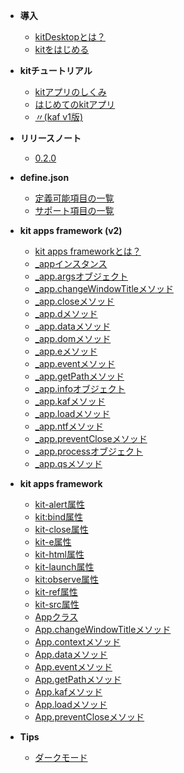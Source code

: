 - **導入**
  - [kitDesktopとは？](/)
  - [kitをはじめる](/START)

- **kitチュートリアル**
  - [kitアプリのしくみ](/HOW)
  - [はじめてのkitアプリ](/FIRSTAPP)
  - [〃(kaf v1版)](/FIRSTAPPv1)

- **リリースノート**
  - [0.2.0](/0.2.0)

- **define.json**
  - [定義可能項目の一覧](/DEF)
  - [サポート項目の一覧](/DEFS)

- **kit apps framework (v2)**
  - [kit apps frameworkとは？](/kaf)
  - [_appインスタンス](/_app)
  - [_app.argsオブジェクト](/_app.args)
  - [_app.changeWindowTitleメソッド](/_app.changeWindowTitle)
  - [_app.closeメソッド](/_app.close)
  - [_app.dメソッド](/_app.d)
  - [_app.dataメソッド](/_app.data)
  - [_app.domメソッド](/_app.dom)
  - [_app.eメソッド](/_app.e)
  - [_app.eventメソッド](/_app.event)
  - [_app.getPathメソッド](/_app.getPath)
  - [_app.infoオブジェクト](/_app.info)
  - [_app.kafメソッド](/_app.kaf)
  - [_app.loadメソッド](/_app.load)
  - [_app.ntfメソッド](/_app.ntf)
  - [_app.preventCloseメソッド](/_app.preventClose)
  - [_app.processオブジェクト](/_app.process)
  - [_app.qsメソッド](/_app.qs)
  
- **kit apps framework**
  - [kit-alert属性](/kit-alert)
  - [kit:bind属性](/kit-bind)
  - [kit-close属性](/kit-close)
  - [kit-e属性](/kit-e)
  - [kit-html属性](/kit-html)
  - [kit-launch属性](/kit-launch)
  - [kit:observe属性](/kit-observe)
  - [kit-ref属性](/kit-ref)
  - [kit-src属性](/kit-src)
  - [Appクラス](/App)
  - [App.changeWindowTitleメソッド](/App.changeWindowTitle)
  - [App.contextメソッド](/App.context)
  - [App.dataメソッド](/App.data)
  - [App.eventメソッド](/App.event)
  - [App.getPathメソッド](/App.getPath)
  - [App.kafメソッド](/App.kaf)
  - [App.loadメソッド](/App.load)
  - [App.preventCloseメソッド](/App.preventClose)

- **Tips**
  - [ダークモード](/darkmode)
